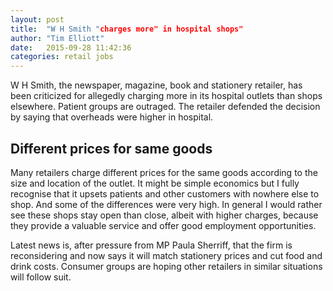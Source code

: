 ```yaml
---
layout: post
title:  "W H Smith "charges more" in hospital shops"
author: "Tim Elliott"
date:   2015-09-28 11:42:36
categories: retail jobs
---
```


W H Smith, the newspaper, magazine, book and stationery retailer, has been criticized for allegedly charging more in its hospital outlets than shops elsewhere. Patient groups are outraged. The retailer defended the decision by saying that overheads were higher in hospital.

## Different prices for same goods

Many retailers charge different prices for the same goods according to the size and location of the outlet. It might be simple economics but I fully recognise that it upsets patients and other customers with nowhere else to shop. And some of the differences were very high. 
In general I would rather see these shops stay open than close, albeit with higher charges, because they provide a valuable service and offer good employment opportunities. 

Latest news is, after pressure from MP Paula Sherriff, that the firm is reconsidering and now says it will match stationery prices and cut food and drink costs. Consumer groups are hoping other retailers in similar situations will follow suit.
